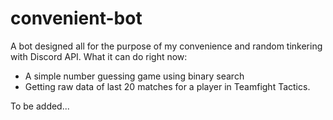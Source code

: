 # convenient-bot

A bot designed all for the purpose of my convenience and random tinkering with Discord API. What it can do right now:
- A simple number guessing game using binary search
- Getting raw data of last 20 matches for a player in Teamfight Tactics.

To be added...